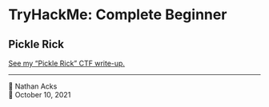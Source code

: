 # TryHackMe: Complete Beginner

## Pickle Rick

[See my “Pickle Rick” CTF write-up.](../notes/tryhackme-pickle-rick.md)

- - - -

👤 Nathan Acks  
📅 October 10, 2021
